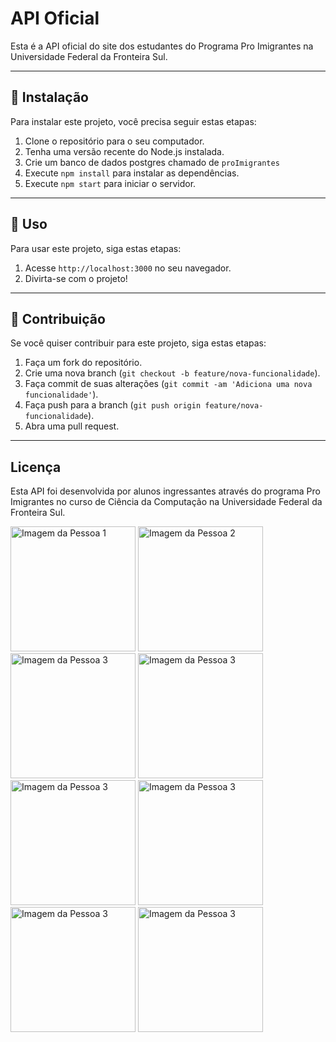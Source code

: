 # API Oficial 

Esta é a API oficial do site dos estudantes do Programa Pro Imigrantes na Universidade Federal da Fronteira Sul.

---

## 🚀 Instalação

Para instalar este projeto, você precisa seguir estas etapas:

1. Clone o repositório para o seu computador.
2. Tenha uma versão recente do Node.js instalada.
3. Crie um banco de dados postgres chamado de `proImigrantes`
4. Execute `npm install` para instalar as dependências.
5. Execute `npm start` para iniciar o servidor.


---

## 📝 Uso

Para usar este projeto, siga estas etapas:

1. Acesse `http://localhost:3000` no seu navegador.
2. Divirta-se com o projeto!

---

## 🤝 Contribuição

Se você quiser contribuir para este projeto, siga estas etapas:

1. Faça um fork do repositório.
2. Crie uma nova branch (`git checkout -b feature/nova-funcionalidade`).
3. Faça commit de suas alterações (`git commit -am 'Adiciona uma nova funcionalidade'`).
4. Faça push para a branch (`git push origin feature/nova-funcionalidade`).
5. Abra uma pull request.

---

## Licença



Esta API foi desenvolvida por alunos ingressantes através do programa Pro Imigrantes no curso de Ciência da Computação na Universidade Federal da Fronteira Sul.




[<img src="https://avatars.githubusercontent.com/u/98717411?v=4" alt="Imagem da Pessoa 1" style="width:200px;height:200px;">](https://github.com/angemydelson)
[<img src="https://avatars.githubusercontent.com/u/100454337?v=4" alt="Imagem da Pessoa 2" style="width:200px;height:200px;">](https://github.com/Jacquet12)
[<img src="https://avatars.githubusercontent.com/u/105392673?v=4" alt="Imagem da Pessoa 3" style="width:200px;height:200px;">](https://github.com/loudedje)
[<img src="https://avatars.githubusercontent.com/u/114761552?v=4" alt="Imagem da Pessoa 3" style="width:200px;height:200px;">](https://github.com/Jeffleyg)
[<img src="https://avatars.githubusercontent.com/u/115166450?v=4" alt="Imagem da Pessoa 3" style="width:200px;height:200px;">](https://github.com/ashleysaintlouis)
[<img src="https://avatars.githubusercontent.com/u/123388945?v=4" alt="Imagem da Pessoa 3" style="width:200px;height:200px;">](https://github.com/Lindy20l)
[<img src="https://avatars.githubusercontent.com/u/75543368?v=4" alt="Imagem da Pessoa 3" style="width:200px;height:200px;">](https://github.com/kerby509)
[<img src="https://avatars.githubusercontent.com/u/56324874?v=4" alt="Imagem da Pessoa 3" style="width:200px;height:200px;">](https://github.com/babas175)